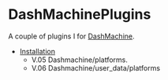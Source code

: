 # DashMachinePlugins

A couple of plugins I for [DashMachine](https://github.com/rmountjoy92/DashMachine).

- [Installation](#usage)
    - V.05 Dashmachine/platforms.
    - V.06 Dashmachine/user_data/platforms
